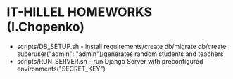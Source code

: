 # IT-HILLEL HOMEWORKS (I.Chopenko)

- scripts/DB_SETUP.sh - install requirements/create db/migrate db/create superuser("admin": "admin")/generates random students and teachers
- scripts/RUN_SERVER.sh - run Django Server with preconfigured environments("SECRET_KEY")

